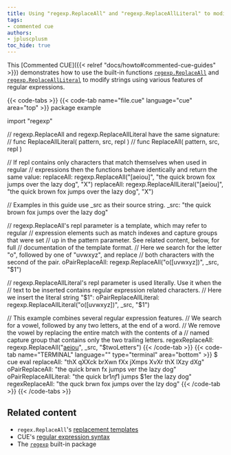 ```yaml
---
title: Using "regexp.ReplaceAll" and "regexp.ReplaceAllLiteral" to modify strings
tags:
- commented cue
authors:
- jpluscplusm
toc_hide: true
---
```


This [Commented CUE]({{< relref "docs/howto#commented-cue-guides" >}})
demonstrates how to use the built-in functions
[`regexp.ReplaceAll`](https://pkg.go.dev/cuelang.org/go/pkg/regexp#ReplaceAll)
and
[`regexp.ReplaceAllLiteral`](https://pkg.go.dev/cuelang.org/go/pkg/regexp#ReplaceAllLiteral)
to modify strings using various features of regular expressions.

{{< code-tabs >}}
{{< code-tab name="file.cue" language="cue"  area="top" >}}
package example

import "regexp"

// regexp.ReplaceAll and regexp.ReplaceAllLiteral have the same signature:
//   func ReplaceAllLiteral( pattern, src, repl )
//   func ReplaceAll( pattern, src, repl )

// If repl contains only characters that match themselves when used in regular
// expressions then the functions behave identically and return the same value:
replaceAll: regexp.ReplaceAll("[aeiou]", "the quick brown fox jumps over the lazy dog", "X")
replaceAll: regexp.ReplaceAllLiteral("[aeiou]", "the quick brown fox jumps over the lazy dog", "X")

// Examples in this guide use _src as their source string.
_src: "the quick brown fox jumps over the lazy dog"

// regexp.ReplaceAll's repl parameter is a template, which may refer to regular
// expression elements such as match indexes and capture groups that were set
// up in the pattern parameter. See related content, below, for full
// documentation of the template format.
// Here we search for the letter "o", followed by one of "uvwxyz", and replace
// both characters with the second of the pair.
oPairReplaceAll: regexp.ReplaceAll("o([uvwxyz])", _src, "$1")

// regexp.ReplaceAllLiteral's repl parameter is used literally. Use it when the
// text to be inserted contains regular expression related characters.
// Here we insert the literal string "$1":
oPairReplaceAllLiteral: regexp.ReplaceAllLiteral("o([uvwxyz])", _src, "$1")

// This example combines several regular expression features.
// We search for a vowel, followed by any two letters, at the end of a word.
// We remove the vowel by replacing the entire match with the contents of a
// named capture group that contains only the two trailing letters.
regexReplaceAll: regexp.ReplaceAll("[aeiou](?P<twoLetters>\\w{2}\\b)", _src, "$twoLetters")
{{< /code-tab >}}
{{< code-tab name="TERMINAL" language="" type="terminal" area="bottom" >}}
$ cue eval
replaceAll:             "thX qXXck brXwn fXx jXmps XvXr thX lXzy dXg"
oPairReplaceAll:        "the quick brwn fx jumps ver the lazy dog"
oPairReplaceAllLiteral: "the quick br$1n f$1 jumps $1er the lazy dog"
regexReplaceAll:        "the quck brwn fox jumps over the lzy dog"
{{< /code-tab >}}
{{< /code-tabs >}}

## Related content

- `regex.ReplaceAll`'s
  [replacement templates](https://pkg.go.dev/cuelang.org/go/pkg/regexp#ReplaceAll)
- CUE's [regular expression syntax](https://golang.org/s/re2syntax)
- The [`regexp`](https://pkg.go.dev/cuelang.org/go/pkg/regexp) built-in package
